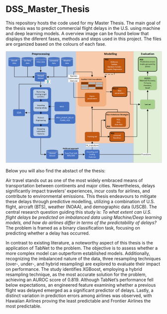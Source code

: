 # DSS_Master_Thesis

This repository hosts the code used for my Master Thesis.
The main goal of the thesis was to predict commercial flight delays in the U.S. using machine and deep learning models.
A overview image can be found below that displays the diferent fases, methods and steps used in this project.
The files are organized based on the colours of each fase.

![alt text](https://github.com/rvloenhout/DSS_Master_Thesis/blob/main/Methods_overview.png?raw=true)

Below you will also find the abstact of the thesis:

Air travel stands out as one of the most widely embraced means of transportation between continents and major cities. 
Nevertheless, delays significantly impact travelers’ experiences, incur costs for airlines, and contribute to environmental emissions. 
This thesis endeavours to mitigate these delays through predictive modelling, utilizing a combination of U.S. flight, aircraft (BTS), weather (NOAA), and demographic data (USCB). 
The central research question guiding this study is: *To what extent can U.S. flight delays be predicted on imbalanced data using Machine/Deep learning models, and how do airlines differ in terms of the predictability of delays?*
The problem is framed as a binary classification task, focusing on predicting whether a delay has occurred.

In contrast to existing literature, a noteworthy aspect of this thesis is the application of TabNet to the problem. 
The objective is to assess whether a more complex model can outperform established models. 
Additionally, recognizing the imbalanced nature of the data, three resampling techniques (over-, under-, and hybrid resampling) are explored to evaluate their impact on performance. The study identifies XGBoost, employing a hybrid resampling technique, as the most accurate solution for the problem, achieving an AUROC score of 0.819. 
Although TabNet’s performance fell below expectations, an engineered feature examining whether a previous flight was delayed emerged as a significant predictor of delays. 
Lastly, a distinct variation in prediction errors among airlines was observed, with Hawaiian Airlines proving the least predictable and Frontier Airlines the most predictable.